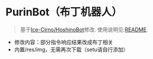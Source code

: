 # PurinBot（布丁机器人）

>基于[Ice-Cirno/HoshinoBot](https://github.com/Ice-Cirno/HoshinoBot)修改.
使用说明见:[README](https://github.com/Ice-Cirno/HoshinoBot/blob/master/README.md).

- 修改内容：部分指令响应结果改成布丁相关
- 内置/res/img，无需再次下载（setu请自行添加）
